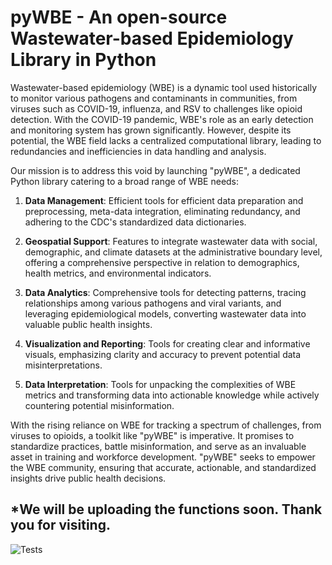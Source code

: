 # pyWBE - An open-source Wastewater-based Epidemiology Library in Python

Wastewater-based epidemiology (WBE) is a dynamic tool used historically to monitor various pathogens and contaminants in communities, from viruses such as COVID-19, influenza, and RSV to challenges like opioid detection. With the COVID-19 pandemic, WBE's role as an early detection and monitoring system has grown significantly. However, despite its potential, the WBE field lacks a centralized computational library, leading to redundancies and inefficiencies in data handling and analysis.

Our mission is to address this void by launching "pyWBE", a dedicated Python library catering to a broad range of WBE needs:

1. **Data Management**: Efficient tools for efficient data preparation and preprocessing, meta-data integration, eliminating redundancy, and adhering to the CDC's standardized data dictionaries.

2. **Geospatial Support**: Features to integrate wastewater data with social, demographic, and climate datasets at the administrative boundary level, offering a comprehensive perspective in relation to demographics, health metrics, and environmental indicators.

3. **Data Analytics**: Comprehensive tools for detecting patterns, tracing relationships among various pathogens and viral variants, and leveraging epidemiological models, converting wastewater data into valuable public health insights.

4. **Visualization and Reporting**: Tools for creating clear and informative visuals, emphasizing clarity and accuracy to prevent potential data misinterpretations.

5. **Data Interpretation**: Tools for unpacking the complexities of WBE metrics and transforming data into actionable knowledge while actively countering potential misinformation.

With the rising reliance on WBE for tracking a spectrum of challenges, from viruses to opioids, a toolkit like "pyWBE" is imperative. It promises to standardize practices, battle misinformation, and serve as an invaluable asset in training and workforce development. "pyWBE" seeks to empower the WBE community, ensuring that accurate, actionable, and standardized insights drive public health decisions.

## *We will be uploading the functions soon. Thank you for visiting.

![Tests](https://github.com/illinoisdpi/pywbe/actions/workflows/tests.yml/badge.svg)
